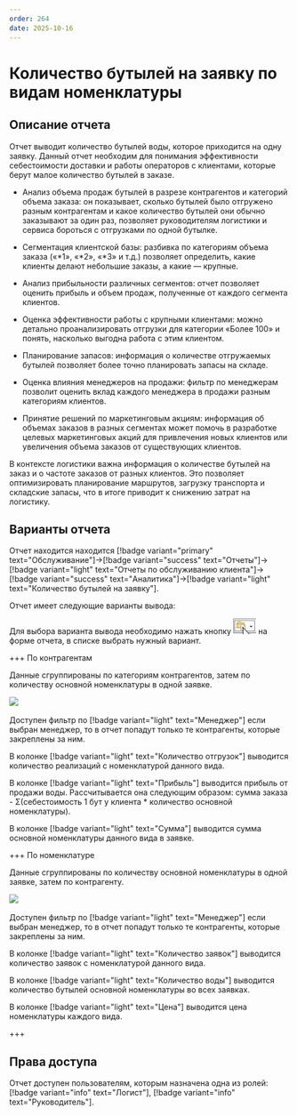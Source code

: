 ```yaml
---
order: 264
date: 2025-10-16
---
```

# Количество бутылей на заявку по видам номенклатуры

## Описание отчета

Отчет выводит количество бутылей воды, которое приходится на одну заявку. Данный отчет необходим для понимания эффективности себестоимости доставки и работы операторов с клиентами, которые берут малое количество бутылей в заказе. 

- Анализ объема продаж бутылей в разрезе контрагентов и категорий объема заказа: он показывает, сколько бутылей было отгружено разным контрагентам и какое количество бутылей они обычно заказывают за один раз, позволяет
руководителям логистики и сервиса бороться с отгрузками по одной бутылке.

- Сегментация клиентской базы: разбивка по категориям объема заказа («*1», «*2», «*3» и т.д.) позволяет определить, какие клиенты делают небольшие заказы, а какие — крупные.

- Анализ прибыльности различных сегментов: отчет позволяет оценить прибыль и объем продаж, полученные от каждого сегмента клиентов.

- Оценка эффективности работы с крупными клиентами: можно детально проанализировать отгрузки для категории «Более 100»  и понять, насколько выгодна работа с этим клиентом.

- Планирование запасов: информация о количестве отгружаемых бутылей позволяет более точно планировать запасы на складе.

- Оценка влияния менеджеров на продажи: фильтр по менеджерам позволит оценить вклад каждого менеджера в продажи разным категориям клиентов.

- Принятие решений по маркетинговым акциям: информация об объемах заказов в разных сегментах может помочь в разработке целевых маркетинговых акций для привлечения новых клиентов или увеличения объема заказов от существующих клиентов.

В контексте логистики важна информация о количестве бутылей на заказ и о частоте заказов от разных клиентов. Это позволяет оптимизировать планирование маршрутов, загрузку транспорта и складские запасы, что в итоге приводит к снижению затрат на логистику.

## Варианты отчета

Отчет находится находится [!badge variant="primary" text="Обслуживание"]->[!badge variant="success" text="Отчеты"]->[!badge variant="light" text="Отчеты по обслуживанию клиента"]->[!badge variant="success" text="Аналитика"]->[!badge variant="light" text="Количество бутылей на заявку"].

Отчет имеет следующие варианты вывода:

Для выбора варианта вывода необходимо нажать кнопку ![](\images\изменения\долги.jpg) на форме отчета, в списке выбрать нужный вариант.

+++ По контрагентам

Данные сгруппированы по категориям контрагентов, затем по количеству основной номенклатуры в одной заявке.

![](/images/Отчет_количество_бутылей_на_заявку.jpg)

Доступен фильтр по [!badge variant="light" text="Менеджер"] если выбран менеджер, то в отчет попадут только те контрагенты, которые закреплены за ним.

В колонке [!badge variant="light" text="Количество отгрузок"] выводится количество реализаций с номенклатурой данного вида. 

В колонке [!badge variant="light" text="Прибыль"] выводится прибыль от продажи воды. Рассчитывается она следующим образом: сумма заказа - Σ(себестоимость 1 бут у клиента * количество основной номенклатуры).

В колонке [!badge variant="light" text="Сумма"] выводится сумма основной номенклатуры данного вида в заявке.

+++ По номенклатуре

Данные сгруппированы по количеству основной номенклатуры в одной заявке, затем по контрагенту.

![](/images/Отчет_количество_бутылей_на_заявку_номенклатура.jpg)

Доступен фильтр по [!badge variant="light" text="Менеджер"] если выбран менеджер, то в отчет попадут только те контрагенты, которые закреплены за ним.

В колонке [!badge variant="light" text="Количество заявок"] выводится количество заявок с номенклатурой данного вида.

В колонке [!badge variant="light" text="Количество воды"] выводится количество бутылей основной номенклатуры во всех заявках.

В колонке  [!badge variant="light" text="Цена"] выводится цена номенклатуры каждого вида.

+++

## Права доступа

Отчет доступен пользователям, которым назначена одна из ролей: [!badge variant="info" text="Логист"], [!badge variant="info" text="Руководитель"].

